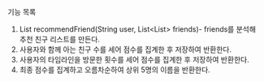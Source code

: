 기능 목록
1. List<String> recommendFriend(String user, List<List<String>> friends)- friends를 분석해 추천 친구 리스트를 만든다.
2. 사용자와 함께 아는 친구 수를 세어 점수를 집계한 후 저장하여 반환한다.
3. 사용자의 타임라인을 방문한 횟수를 세어 점수를 집계한 후 저장하여 반환한다.
4. 최종 점수를 집계하고 오름차순하여 상위 5명의 이름을 반환한다.